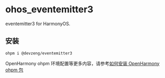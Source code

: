 # ohos_eventemitter3

eventemitter3 for HarmonyOS.

## 安装

```shell
ohpm i @devzeng/eventemitter3
```

OpenHarmony ohpm 环境配置等更多内容，请参考[如何安装 OpenHarmony ohpm 包](https://ohpm.openharmony.cn/#/cn/help/downloadandinstall)